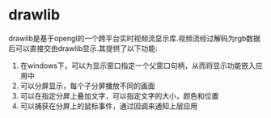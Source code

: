 # drawlib
drawlib是基于opengl的一个跨平台实时视频流显示库.视频流经过解码为rgb数据后可以直接交由drawlib显示.其提供了以下功能:
<ol>
<li>在windows下，可以为显示窗口指定一个父窗口句柄，从而将显示功能嵌入应用中</li>
<li>可以分屏显示，每个子分屏播放不同的画面</li>
<li>可以在指定分屏上叠加文字，可以指定文字的大小，颜色和位置</li>
<li>可以捕获在分屏上的鼠标事件，通过回调来通知上层应用</li>
</ol>
